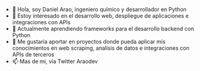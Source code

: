 - 👋 Hola, soy Daniel Arao, ingeniero químico y desarrollador en Python
- 👀 Estoy interesado en el desarrollo web, despliegue de aplicaciones e integraciones con APIs
- 🌱 Actualmente aprendiendo frameworks para el desarrollo backend con Python
- 💞️ Me gustaria aportar en proyectos donde pueda aplicar mis conocimientos en web scraping, analisis de datos e integraciones con APIs de terceros
- 📫 Mas de mi, via Twitter Araodev 

<!---
araod14/araod14 is a ✨ special ✨ repository because its `README.md` (this file) appears on your GitHub profile.
You can click the Preview link to take a look at your changes.
--->
